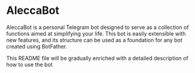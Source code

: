 # AleccaBot

AleccaBot is a personal Telegram bot designed to serve as a collection of functions aimed at simplifying your life. 
This bot is easily extensible with new features, and its structure can be used as a foundation for any bot created using BotFather.

This README file will be gradually enriched with a detailed description of how to use the bot
